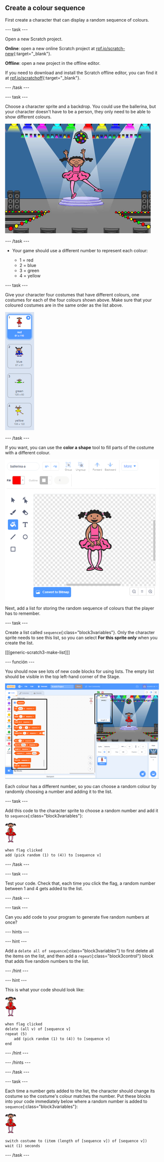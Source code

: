## Create a colour sequence

First create a character that can display a random sequence of colours.

\--- task \---

Open a new Scratch project.

**Online**: open a new online Scratch project at [rpf.io/scratch-new](https://rpf.io/scratch-new){:target="_blank"}.

**Offline**: open a new project in the offline editor.

If you need to download and install the Scratch offline editor, you can find it at [rpf.io/scratchoff](https://rpf.io/scratchoff){:target="_blank"}.

\--- /task \---

\--- task \---

Choose a character sprite and a backdrop. You could use the ballerina, but your character doesn't have to be a person, they only need to be able to show different colours.

![screenshot](images/colour-sprite.png)

\--- /task \---

+ Your game should use a different number to represent each colour:
    
    + 1 = red
    + 2 = blue
    + 3 = green
    + 4 = yellow

\--- task \---

Give your character four costumes that have different colours, one costumes for each of the four colours shown above. Make sure that your coloured costumes are in the same order as the list above.

![screenshot](images/colour-costume.png)

\--- /task \---

If you want, you can use the **color a shape** tool to fill parts of the costume with a different colour.

![color-a-shape](images/color-a-shape.png)

Next, add a list for storing the random sequence of colours that the player has to remember.

\--- task \---

Create a list called `sequence`{:class="block3variables"}. Only the character sprite needs to see this list, so you can select **For this sprite only** when you create the list.

[[[generic-scratch3-make-list]]]

\--- función \---

You should now see lots of new code blocks for using lists. The empty list should be visible in the top left-hand corner of the Stage.

![screenshot](images/colour-list-blocks-annotated.png)

Each colour has a different number, so you can choose a random colour by randomly choosing a number and adding it to the list.

\--- task \---

Add this code to the character sprite to choose a random number and add it to `sequence`{:class="block3variables"}:

![ballerina](images/ballerina.png)

```blocks3
when flag clicked
add (pick random (1) to (4)) to [sequence v]
```

\--- /task \---

\--- task \---

Test your code. Check that, each time you click the flag, a random number between 1 and 4 gets added to the list.

\--- /task \---

\--- task \---

Can you add code to your program to generate five random numbers at once?

\--- hints \---

\--- hint \---

Add a `delete all of sequence`{:class="block3variables"} to first delete all the items on the list, and then add a `repeat`{:class="block3control"} block that adds five random numbers to the list.

\--- /hint \---

\--- hint \---

This is what your code should look like:

![ballerina](images/ballerina.png)

```blocks3
when flag clicked
delete (all v) of [sequence v]
repeat (5)
    add (pick random (1) to (4)) to [sequence v]
end
```

\--- /hint \---

\--- /hints \---

\--- /task \---

\--- task \---

Each time a number gets added to the list, the character should change its costume so the costume's colour matches the number. Put these blocks into your code immediately below where a random number is added to `sequence`{:class="block3variables"}:

![ballerina](images/ballerina.png)

```blocks3
switch costume to (item (length of [sequence v]) of [sequence v])
wait (1) seconds
```

\--- /task \---